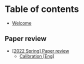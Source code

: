 # Table of contents

* [Welcome](README.md)

## Paper review

* [\[2022 Spring\] Paper review](paper-review/2022-spring-paper-review/README.md)
  * [Calibration \[Eng\]](paper-review/2022-spring-paper-review/neurIPS-2021-calibration-eng.md)
